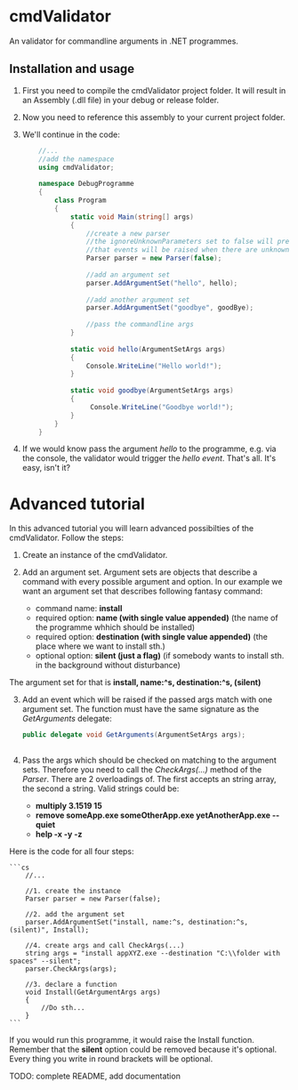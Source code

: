 cmdValidator
===========

An validator for commandline arguments in .NET programmes.

Installation and usage
-----
1. First you need to compile the cmdValidator project folder. It will result in an Assembly (.dll file) in your debug or release folder.

2. Now you need to reference this assembly to your current project folder.

3. We'll continue in the code:

    ```cs
        //...
        //add the namespace
        using cmdValidator;
        
        namespace DebugProgramme
        {
            class Program
            {
                static void Main(string[] args)
                {
                    //create a new parser
                    //the ignoreUnknownParameters set to false will prevent,
                    //that events will be raised when there are unknown parameters
                    Parser parser = new Parser(false);
                    
                    //add an argument set
                    parser.AddArgumentSet("hello", hello);
                    
                    //add another argument set
                    parser.AddArgumentSet("goodbye", goodBye);
        
                    //pass the commandline args
                }
        
                static void hello(ArgumentSetArgs args)
                {
                    Console.WriteLine("Hello world!");
                }
                
                static void goodbye(ArgumentSetArgs args)
                {
                     Console.WriteLine("Goodbye world!");
                }
            }
        }
    
    ```

4. If we would know pass the argument *hello* to the programme, e.g. via the console, the validator would trigger the *hello event*. That's all. It's easy, isn't it?

Advanced tutorial
=================

In this advanced tutorial you will learn advanced possibilties of the cmdValidator. Follow the steps:

1. Create an instance of the cmdValidator.

2. Add an argument set. Argument sets are objects that describe a command with every possible argument and option. In our example we want an argument set that describes following fantasy command:
    - command name: **install**
    - required option: **name (with single value appended)** (the name of the programme whhich should be installed)
    - required option: **destination (with single value appended)** (the place where we want to install sth.)
    - optional option: **silent (just a flag)** (if somebody wants to install sth. in the background without disturbance)

  The argument set for that is **install, name:^s, destination:^s, (silent)**
  
3. Add an event which will be raised if the passed args match with one argument set. The function must have the same signature as the *GetArguments* delegate:

    ```cs
    public delegate void GetArguments(ArgumentSetArgs args);
  
    ```
4. Pass the args which should be checked on matching to the argument sets. Therefore you need to call the *CheckArgs(...)* method of the *Parser*. There are 2 overloadings of. The first accepts an string array, the second a string. Valid strings could be:

    - **multiply 3.1519 15**
    - **remove someApp.exe someOtherApp.exe yetAnotherApp.exe --quiet**
    - **help -x -y -z**

  
  Here is the code for all four steps:
  
    ```cs
        //...
        
        //1. create the instance
        Parser parser = new Parser(false);
    
        //2. add the argument set
        parser.AddArgumentSet("install, name:^s, destination:^s, (silent)", Install);
        
        //4. create args and call CheckArgs(...)
        string args = "install appXYZ.exe --destination "C:\\folder with spaces" --silent";
        parser.CheckArgs(args);
        
        //3. declare a function
        void Install(GetArgumentArgs args)
        {
            //Do sth...
        }
    ```
    
  If you would run this programme, it would raise the Install function. Remember that the **silent** option could be removed because it's optional. Every thing you write in round brackets will be optional.
  
TODO: complete README, add documentation
